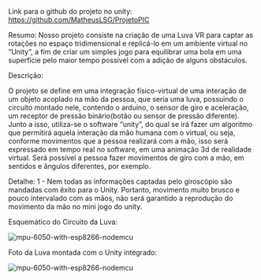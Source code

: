 Link para o github do projeto no unity: https://github.com/MatheusLSG/ProjetoPIC

Resumo:
  Nosso projeto consiste na criação de uma Luva VR para captar as rotações no espaço tridimensional 
  e replicá-lo em um ambiente virtual no “Unity”, a fim de criar um simples jogo para equilibrar uma 
  bola em uma superfície pelo maior tempo possível com a adição de alguns obstáculos. 


Descrição:

  O projeto se define em uma integração físico-virtual de uma interação de um
objeto acoplado na mão da pessoa, que seria uma luva, possuindo o circuito
montado nele, contendo o arduino, o sensor de giro e aceleração, um receptor de
pressão binário(botão ou sensor de pressão diferente). Junto a isso, utiliza-se o
software “unity”, do qual se irá fazer um algoritmo que permitirá aquela interação da
mão humana com o virtual, ou seja, conforme movimentos que a pessoa realizará
com a mão, isso será expressado em tempo real no software, em uma animação 3d
de realidade virtual. Será possível a pessoa fazer movimentos de giro com a mão,
em sentidos e ângulos diferentes, por exemplo.

Detalhe:
    1 - Nem todas as informações captadas pelo giroscópio são mandadas com êxito para o Unity.
Portanto, movimento muito brusco e pouco intervalado com as mãos, não será garantido a reprodução do movimento da mão
no mini jogo do unity.

Esquemático do Circuito da Luva:

![mpu-6050-with-esp8266-nodemcu](https://user-images.githubusercontent.com/111801182/215936305-392a146e-f174-41db-a751-f1eca70ffd69.jpg)

Foto da Luva montada com o Unity integrado:

![mpu-6050-with-esp8266-nodemcu](https://user-images.githubusercontent.com/111801182/215936595-5613e906-c1c1-4acd-b200-29ba799f124e.jpg)
